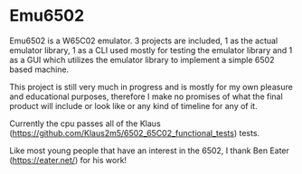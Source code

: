 # Emu6502
Emu6502 is a W65C02 emulator. 3 projects are included, 1 as the actual emulator library, 1 as a CLI used mostly for testing the emulator library and 1 as a GUI which utilizes the emulator library to implement a simple 6502 based machine.

This project is still very much in progress and is mostly for my own pleasure and educational purposes, therefore I make no promises of what the final product will include or look like or any kind of timeline for any of it.

Currently the cpu passes all of the Klaus (https://github.com/Klaus2m5/6502_65C02_functional_tests) tests.

Like most young people that have an interest in the 6502, I thank Ben Eater (https://eater.net/) for his work!
